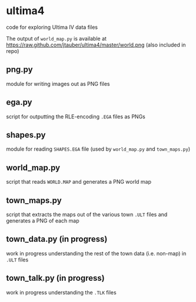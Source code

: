 ultima4
=======

code for exploring Ultima IV data files

The output of `world_map.py` is available at https://raw.github.com/jtauber/ultima4/master/world.png (also included in repo)


png.py
------
module for writing images out as PNG files

ega.py
------
script for outputting the RLE-encoding `.EGA` files as PNGs

shapes.py
---------
module for reading `SHAPES.EGA` file (used by `world_map.py` and `town_maps.py`)

world_map.py
------------
script that reads `WORLD.MAP` and generates a PNG world map

town_maps.py
------------
script that extracts the maps out of the various town `.ULT` files and generates a PNG of each map

town_data.py (in progress)
--------------------------
work in progress understanding the rest of the town data (i.e. non-map) in `.ULT` files

town_talk.py (in progress)
--------------------------
work in progress understanding the `.TLK` files
